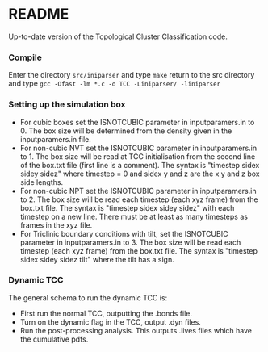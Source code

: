 # README #

Up-to-date version of the Topological Cluster Classification code.

### Compile ###
Enter the directory
    `src/iniparser` 
and type 
	`make`
	return to the src directory and type
    `gcc -Ofast -lm *.c -o TCC -Liniparser/ -liniparser`

### Setting up the simulation box ###

* For cubic boxes set the ISNOTCUBIC parameter in inputparamers.in to 0. The box size will be determined from the density given in the inputparamers.in file.
* For non-cubic NVT set the ISNOTCUBIC parameter in inputparamers.in to 1. The box size will be read at TCC initialisation from the second line of the box.txt file (first line is a comment). The syntax is "timestep sidex sidey sidez" where timestep = 0 and sidex y and z are the x y and z box side lengths.
* For non-cubic NPT set the ISNOTCUBIC parameter in inputparamers.in to 2. The box size will be read each timestep (each xyz frame) from the box.txt file. The syntax is "timestep sidex sidey sidez" with each timestep on a new line. There must be at least as many timesteps as frames in the xyz file.
* For Triclinic boundary conditions with tilt, set the ISNOTCUBIC parameter in inputparamers.in to 3. The box size will be read each timestep (each xyz frame) from the box.txt file. The syntax is "timestep sidex sidey sidez tilt" where the tilt has a sign.

### Dynamic TCC ###

The general schema to run the dynamic TCC is:

* First run the normal TCC, outputting the .bonds file.
* Turn on the dynamic flag in the TCC, output .dyn files.
* Run the post-processing analysis. This outputs .lives files which have the cumulative pdfs.